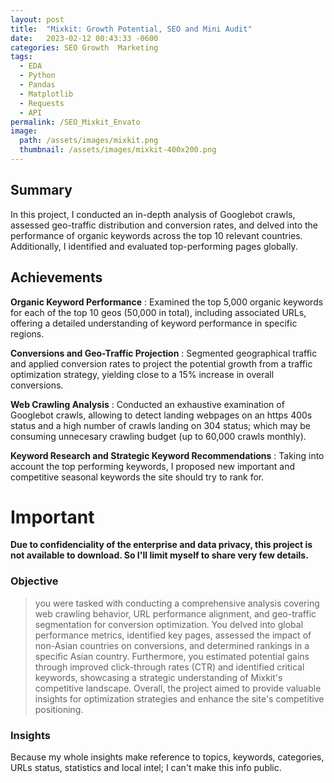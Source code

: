 ```yaml
---
layout: post
title:  "Mixkit: Growth Potential, SEO and Mini Audit"
date:   2023-02-12 00:43:33 -0600
categories: SEO Growth  Marketing
tags:
  - EDA
  - Python
  - Pandas
  - Matplotlib
  - Requests
  - API
permalink: /SEO_Mixkit_Envato
image: 
  path: /assets/images/mixkit.png
  thumbnail: /assets/images/mixkit-400x200.png
---
```



## Summary
In this project, I conducted an in-depth analysis of Googlebot crawls, assessed geo-traffic distribution and conversion rates, and delved into the performance of organic keywords across the top 10 relevant countries. Additionally, I identified and evaluated top-performing pages globally.

## Achievements
**Organic Keyword Performance**
: Examined the top 5,000 organic keywords for each of the top 10 geos (50,000 in total), including associated URLs, offering a detailed understanding of keyword performance in specific regions.

**Conversions and Geo-Traffic Projection**
: Segmented geographical traffic and applied conversion rates to project the potential growth from a traffic optimization strategy, yielding close to a 15% increase in overall conversions.

**Web Crawling Analysis**
:  Conducted an exhaustive examination of Googlebot crawls, allowing to detect landing webpages on an https 400s status and a high number of crawls landing on 304 status; which may be consuming unnecesary crawling budget (up to 60,000 crawls monthly).

**Keyword Research and Strategic Keyword Recommendations**
: Taking into account the top performing keywords, I proposed new important and competitive seasonal keywords the site should try to rank for.

# **Important**
**Due to confidenciality of the enterprise and data privacy, this project is not available to download. So I'll limit myself to share very few details.**


### Objective
> you were tasked with conducting a comprehensive analysis covering web crawling behavior, URL performance alignment, and geo-traffic segmentation for conversion optimization. You delved into global performance metrics, identified key pages, assessed the impact of non-Asian countries on conversions, and determined rankings in a specific Asian country. Furthermore, you estimated potential gains through improved click-through rates (CTR) and identified critical keywords, showcasing a strategic understanding of Mixkit's competitive landscape. Overall, the project aimed to provide valuable insights for optimization strategies and enhance the site's competitive positioning.


### Insights
Because my whole insights make reference to topics, keywords, categories, URLs status, statistics and local intel; I can't make this info public.